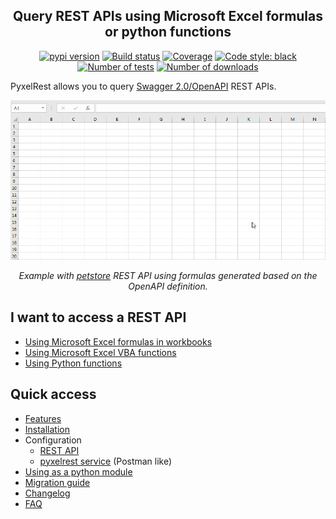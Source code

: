 <h2 align="center">Query REST APIs using Microsoft Excel formulas or python functions</h2>

<p align="center">
<a href="https://pypi.org/project/pyxelrest/"><img alt="pypi version" src="https://img.shields.io/pypi/v/pyxelrest"></a>
<a href="https://github.com/Colin-b/pyxelrest/actions"><img alt="Build status" src="https://github.com/Colin-b/pyxelrest/workflows/Release/badge.svg"></a>
<a href="https://github.com/Colin-b/pyxelrest/actions"><img alt="Coverage" src="https://img.shields.io/badge/coverage-92%25-orange"></a>
<a href="https://github.com/psf/black"><img alt="Code style: black" src="https://img.shields.io/badge/code%20style-black-000000.svg"></a>
<a href="https://github.com/Colin-b/pyxelrest/actions"><img alt="Number of tests" src="https://img.shields.io/badge/tests-325 passed-blue"></a>
<a href="https://pypi.org/project/pyxelrest/"><img alt="Number of downloads" src="https://img.shields.io/pypi/dm/pyxelrest"></a>
</p>

PyxelRest allows you to query [Swagger 2.0/OpenAPI](https://www.openapis.org) REST APIs.

<p align="center">
  <img src="https://raw.githubusercontent.com/Colin-b/pyxelrest/develop/resources/doc/dynamic_array_formula.gif" alt='Using dynamic array formulas to query petstore REST API'>
</p>
<p align="center"><em>Example with <a href="https://petstore.swagger.io/#/">petstore</a> REST API using formulas generated based on the OpenAPI definition.</em></p>

## I want to access a REST API

* [Using Microsoft Excel formulas in workbooks](/docs/use_cases/access_via_excel_workbook.md)
* [Using Microsoft Excel VBA functions](/docs/use_cases/access_via_excel_vba.md)
* [Using Python functions](/docs/use_cases/access_via_python.md)

## Quick access

* [Features](/docs/features.md)
* [Installation](/docs/installation/installer.md)
* Configuration
  * [REST API](/docs/configuration/rest_api_using_addin.md)
  * [pyxelrest service](/docs/configuration/pyxelrest_service.md) (Postman like)
* [Using as a python module](/docs/python_module.md)
* [Migration guide](/docs/migration_guide.md)
* [Changelog](CHANGELOG.md)
* [FAQ](/docs/faq.md)

[Microsoft Excel]: https://products.office.com/en-us/excel
